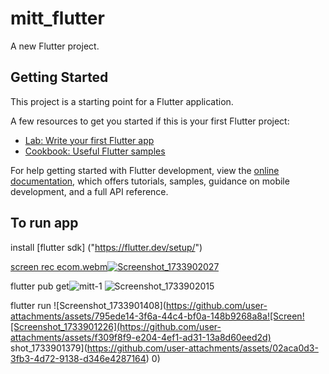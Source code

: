 # mitt_flutter

A new Flutter project.

## Getting Started

This project is a starting point for a Flutter application.

A few resources to get you started if this is your first Flutter project:

- [Lab: Write your first Flutter app](https://docs.flutter.dev/get-started/codelab)
- [Cookbook: Useful Flutter samples](https://docs.flutter.dev/cookbook)

For help getting started with Flutter development, view the
[online documentation](https://docs.flutter.dev/), which offers tutorials,
samples, guidance on mobile development, and a full API reference.

## To run app
install [flutter sdk] ("https://flutter.dev/setup/")

[screen rec ecom.webm![Screenshot_1733902027](https://github.com/user-attachments/assets/774b9730-77b2-4f8c-86ad-8180704d67c9)
](https://github.com/user-attachments/assets/ec1632b0-7c53-40ff-a8a5-c387d573652f)

flutter pub get![mitt-1](https://github.com/user-attachments/assets/f165bd01-66e2-447d-b31f-6cd45d8fc72f)
![Screenshot_1733902015](https://github.com/user-attachments/assets/9e105a85-2d7c-4226-a9cd-d208fc7fe317)

flutter run
![Screenshot_1733901408](https://github.com/user-attachments/assets/795ede14-3f6a-44c4-bf0a-148b9268a8a![Screen![Screenshot_1733901226](https://github.com/user-attachments/assets/f309f8f9-e204-4ef1-ad31-13a8d60eed2d)
shot_1733901379](https://github.com/user-attachments/assets/02aca0d3-3fb3-4d72-9138-d346e4287164)
0)
